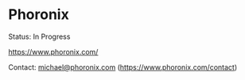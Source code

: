 # Phoronix

Status: In Progress

<https://www.phoronix.com/>

Contact: <michael@phoronix.com> (<https://www.phoronix.com/contact>)
